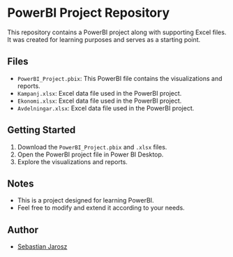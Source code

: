 # PowerBI Project Repository

This repository contains a PowerBI project along with supporting Excel files. It was created for learning purposes and serves as a starting point.

## Files

- `PowerBI_Project.pbix`: This PowerBI file contains the visualizations and reports.
- `Kampanj.xlsx`: Excel data file used in the PowerBI project.
- `Ekonomi.xlsx`: Excel data file used in the PowerBI project.
- `Avdelningar.xlsx`: Excel data file used in the PowerBI project.

## Getting Started

1. Download the `PowerBI_Project.pbix` and `.xlsx` files.
2. Open the PowerBI project file in Power BI Desktop.
3. Explore the visualizations and reports.

## Notes

- This is a project designed for learning PowerBI.
- Feel free to modify and extend it according to your needs.

## Author

- [Sebastian Jarosz](sebastian.jarosz96@gmail.com)
